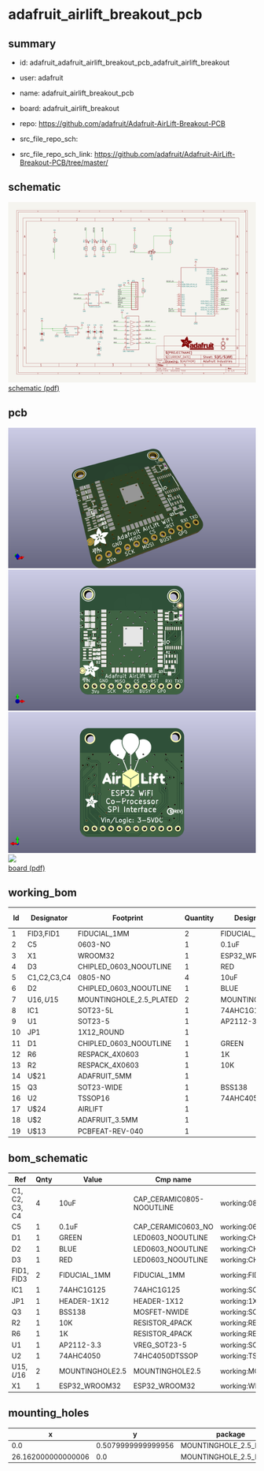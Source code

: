 # adafruit_airlift_breakout_pcb
 
## summary 
* id: adafruit_adafruit_airlift_breakout_pcb_adafruit_airlift_breakout
* user: adafruit
* name: adafruit_airlift_breakout_pcb
* board: adafruit_airlift_breakout
* repo: https://github.com/adafruit/Adafruit-AirLift-Breakout-PCB



* src_file_repo_sch: 
* src_file_repo_sch_link: https://github.com/adafruit/Adafruit-AirLift-Breakout-PCB/tree/master/

## schematic  
![](working_schematic_600.png)  
[schematic (pdf)](working_schematic.pdf)  

## pcb  
![](working_3d_600.png) 
![](working_3d_front_600.png)  
![](working_3d_back_600.png)  
![](working_600.png)  
[board (pdf)](working.pdf)  

## working_bom
| Id | Designator | Footprint | Quantity | Designation | Supplier and ref |  | None | 
| --- | --- | --- | --- | --- | --- | --- | --- | 
| 1 | FID3,FID1 | FIDUCIAL_1MM | 2 | FIDUCIAL_1MM |  |  | [''] | 
| 2 | C5 | 0603-NO | 1 | 0.1uF |  |  | [''] | 
| 3 | X1 | WROOM32 | 1 | ESP32_WROOM32 |  |  | [''] | 
| 4 | D3 | CHIPLED_0603_NOOUTLINE | 1 | RED |  |  | [''] | 
| 5 | C1,C2,C3,C4 | 0805-NO | 4 | 10uF |  |  | [''] | 
| 6 | D2 | CHIPLED_0603_NOOUTLINE | 1 | BLUE |  |  | [''] | 
| 7 | U$16,U$15 | MOUNTINGHOLE_2.5_PLATED | 2 | MOUNTINGHOLE2.5 |  |  | [''] | 
| 8 | IC1 | SOT23-5L | 1 | 74AHC1G125 |  |  | [''] | 
| 9 | U1 | SOT23-5 | 1 | AP2112-3.3 |  |  | [''] | 
| 10 | JP1 | 1X12_ROUND | 1 |  |  |  | [''] | 
| 11 | D1 | CHIPLED_0603_NOOUTLINE | 1 | GREEN |  |  | [''] | 
| 12 | R6 | RESPACK_4X0603 | 1 | 1K |  |  | [''] | 
| 13 | R2 | RESPACK_4X0603 | 1 | 10K |  |  | [''] | 
| 14 | U$21 | ADAFRUIT_5MM | 1 |  |  |  | [''] | 
| 15 | Q3 | SOT23-WIDE | 1 | BSS138 |  |  | [''] | 
| 16 | U2 | TSSOP16 | 1 | 74AHC4050 |  |  | [''] | 
| 17 | U$24 | AIRLIFT | 1 |  |  |  | [''] | 
| 18 | U$2 | ADAFRUIT_3.5MM | 1 |  |  |  | [''] | 
| 19 | U$13 | PCBFEAT-REV-040 | 1 |  |  |  | [''] | 


## bom_schematic
| Ref | Qnty | Value | Cmp name | Footprint | Description | Vendor | DNP | 
| --- | --- | --- | --- | --- | --- | --- | --- | 
| C1, C2, C3, C4 | 4 | 10uF | CAP_CERAMIC0805-NOOUTLINE | working:0805-NO |  |  |  | 
| C5 | 1 | 0.1uF | CAP_CERAMIC0603_NO | working:0603-NO |  |  |  | 
| D1 | 1 | GREEN | LED0603_NOOUTLINE | working:CHIPLED_0603_NOOUTLINE |  |  |  | 
| D2 | 1 | BLUE | LED0603_NOOUTLINE | working:CHIPLED_0603_NOOUTLINE |  |  |  | 
| D3 | 1 | RED | LED0603_NOOUTLINE | working:CHIPLED_0603_NOOUTLINE |  |  |  | 
| FID1, FID3 | 2 | FIDUCIAL_1MM | FIDUCIAL_1MM | working:FIDUCIAL_1MM |  |  |  | 
| IC1 | 1 | 74AHC1G125 | 74AHC1G125 | working:SOT23-5L |  |  |  | 
| JP1 | 1 | HEADER-1X12 | HEADER-1X12 | working:1X12_ROUND |  |  |  | 
| Q3 | 1 | BSS138 | MOSFET-NWIDE | working:SOT23-WIDE |  |  |  | 
| R2 | 1 | 10K | RESISTOR_4PACK | working:RESPACK_4X0603 |  |  |  | 
| R6 | 1 | 1K | RESISTOR_4PACK | working:RESPACK_4X0603 |  |  |  | 
| U1 | 1 | AP2112-3.3 | VREG_SOT23-5 | working:SOT23-5 |  |  |  | 
| U2 | 1 | 74AHC4050 | 74HC4050DTSSOP | working:TSSOP16 |  |  |  | 
| U$15, U$16 | 2 | MOUNTINGHOLE2.5 | MOUNTINGHOLE2.5 | working:MOUNTINGHOLE_2.5_PLATED |  |  |  | 
| X1 | 1 | ESP32_WROOM32 | ESP32_WROOM32 | working:WROOM32 |  |  |  | 


## mounting_holes
| x | y | package | value | ref | size | 
| --- | --- | --- | --- | --- | --- | 
| 0.0 | 0.5079999999999956 | MOUNTINGHOLE_2.5_PLATED | MOUNTINGHOLE2.5 | U$15 | m3 | 
| 26.162000000000006 | 0.0 | MOUNTINGHOLE_2.5_PLATED | MOUNTINGHOLE2.5 | U$16 | m3 | 


